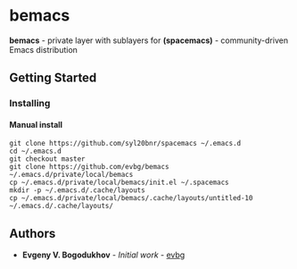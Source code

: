 # bemacs

**bemacs** - private layer with sublayers for **(spacemacs)** - community-driven Emacs distribution

## Getting Started

### Installing

#### Manual install
```
git clone https://github.com/syl20bnr/spacemacs ~/.emacs.d
cd ~/.emacs.d
git checkout master
git clone https://github.com/evbg/bemacs ~/.emacs.d/private/local/bemacs
cp ~/.emacs.d/private/local/bemacs/init.el ~/.spacemacs
mkdir -p ~/.emacs.d/.cache/layouts
cp ~/.emacs.d/private/local/bemacs/.cache/layouts/untitled-10 ~/.emacs.d/.cache/layouts/
```

## Authors

* **Evgeny V. Bogodukhov** - *Initial work* - [evbg](https://github.com/evbg)

